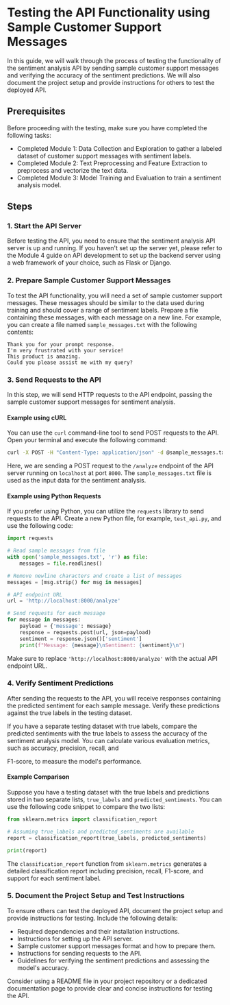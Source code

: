 # Testing the API Functionality using Sample Customer Support Messages

In this guide, we will walk through the process of testing the functionality of the sentiment analysis API by sending sample customer support messages and verifying the accuracy of the sentiment predictions. We will also document the project setup and provide instructions for others to test the deployed API.

## Prerequisites
Before proceeding with the testing, make sure you have completed the following tasks:
- Completed Module 1: Data Collection and Exploration to gather a labeled dataset of customer support messages with sentiment labels.
- Completed Module 2: Text Preprocessing and Feature Extraction to preprocess and vectorize the text data.
- Completed Module 3: Model Training and Evaluation to train a sentiment analysis model.

## Steps

### 1. Start the API Server
Before testing the API, you need to ensure that the sentiment analysis API server is up and running. If you haven't set up the server yet, please refer to the Module 4 guide on API development to set up the backend server using a web framework of your choice, such as Flask or Django.

### 2. Prepare Sample Customer Support Messages
To test the API functionality, you will need a set of sample customer support messages. These messages should be similar to the data used during training and should cover a range of sentiment labels. Prepare a file containing these messages, with each message on a new line. For example, you can create a file named `sample_messages.txt` with the following contents:

```
Thank you for your prompt response.
I'm very frustrated with your service!
This product is amazing.
Could you please assist me with my query?
```

### 3. Send Requests to the API
In this step, we will send HTTP requests to the API endpoint, passing the sample customer support messages for sentiment analysis.

#### Example using cURL
You can use the `curl` command-line tool to send POST requests to the API. Open your terminal and execute the following command:

```bash
curl -X POST -H "Content-Type: application/json" -d @sample_messages.txt http://localhost:8000/analyze
```

Here, we are sending a POST request to the `/analyze` endpoint of the API server running on `localhost` at port `8000`. The `sample_messages.txt` file is used as the input data for the sentiment analysis.

#### Example using Python Requests
If you prefer using Python, you can utilize the `requests` library to send requests to the API. Create a new Python file, for example, `test_api.py`, and use the following code:

```python
import requests

# Read sample messages from file
with open('sample_messages.txt', 'r') as file:
    messages = file.readlines()

# Remove newline characters and create a list of messages
messages = [msg.strip() for msg in messages]

# API endpoint URL
url = 'http://localhost:8000/analyze'

# Send requests for each message
for message in messages:
    payload = {'message': message}
    response = requests.post(url, json=payload)
    sentiment = response.json()['sentiment']
    print(f"Message: {message}\nSentiment: {sentiment}\n")
```

Make sure to replace `'http://localhost:8000/analyze'` with the actual API endpoint URL.

### 4. Verify Sentiment Predictions
After sending the requests to the API, you will receive responses containing the predicted sentiment for each sample message. Verify these predictions against the true labels in the testing dataset.

If you have a separate testing dataset with true labels, compare the predicted sentiments with the true labels to assess the accuracy of the sentiment analysis model. You can calculate various evaluation metrics, such as accuracy, precision, recall, and

 F1-score, to measure the model's performance.

#### Example Comparison
Suppose you have a testing dataset with the true labels and predictions stored in two separate lists, `true_labels` and `predicted_sentiments`. You can use the following code snippet to compare the two lists:

```python
from sklearn.metrics import classification_report

# Assuming true_labels and predicted_sentiments are available
report = classification_report(true_labels, predicted_sentiments)

print(report)
```

The `classification_report` function from `sklearn.metrics` generates a detailed classification report including precision, recall, F1-score, and support for each sentiment label.

### 5. Document the Project Setup and Test Instructions
To ensure others can test the deployed API, document the project setup and provide instructions for testing. Include the following details:

- Required dependencies and their installation instructions.
- Instructions for setting up the API server.
- Sample customer support messages format and how to prepare them.
- Instructions for sending requests to the API.
- Guidelines for verifying the sentiment predictions and assessing the model's accuracy.

Consider using a README file in your project repository or a dedicated documentation page to provide clear and concise instructions for testing the API.

